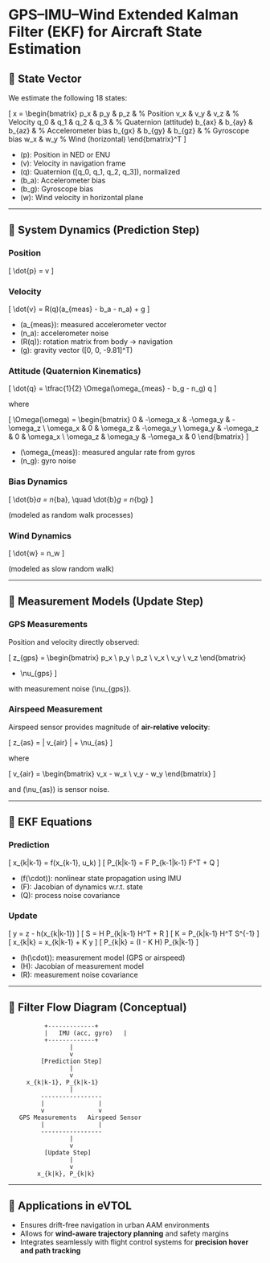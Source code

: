 # GPS–IMU–Wind Extended Kalman Filter (EKF) for Aircraft State Estimation

## 📌 State Vector

We estimate the following 18 states:

\[
x =
\begin{bmatrix}
p_x & p_y & p_z &   % Position
v_x & v_y & v_z &   % Velocity
q_0 & q_1 & q_2 & q_3 &   % Quaternion (attitude)
b_{ax} & b_{ay} & b_{az} &   % Accelerometer bias
b_{gx} & b_{gy} & b_{gz} &   % Gyroscope bias
w_x & w_y  % Wind (horizontal)
\end{bmatrix}^T
\]

- \(p\): Position in NED or ENU  
- \(v\): Velocity in navigation frame  
- \(q\): Quaternion \([q_0, q_1, q_2, q_3]\), normalized  
- \(b_a\): Accelerometer bias  
- \(b_g\): Gyroscope bias  
- \(w\): Wind velocity in horizontal plane  

---

## 📌 System Dynamics (Prediction Step)

### Position
\[
\dot{p} = v
\]

### Velocity
\[
\dot{v} = R(q)(a_{meas} - b_a - n_a) + g
\]

- \(a_{meas}\): measured accelerometer vector  
- \(n_a\): accelerometer noise  
- \(R(q)\): rotation matrix from body → navigation  
- \(g\): gravity vector \([0, 0, -9.81]^T\)

### Attitude (Quaternion Kinematics)
\[
\dot{q} = \tfrac{1}{2} \Omega(\omega_{meas} - b_g - n_g) q
\]

where

\[
\Omega(\omega) =
\begin{bmatrix}
0 & -\omega_x & -\omega_y & -\omega_z \\
\omega_x & 0 & \omega_z & -\omega_y \\
\omega_y & -\omega_z & 0 & \omega_x \\
\omega_z & \omega_y & -\omega_x & 0
\end{bmatrix}
\]

- \(\omega_{meas}\): measured angular rate from gyros  
- \(n_g\): gyro noise  

### Bias Dynamics
\[
\dot{b}_a = n_{ba}, \quad \dot{b}_g = n_{bg}
\]

(modeled as random walk processes)

### Wind Dynamics
\[
\dot{w} = n_w
\]

(modeled as slow random walk)

---

## 📌 Measurement Models (Update Step)

### GPS Measurements
Position and velocity directly observed:

\[
z_{gps} =
\begin{bmatrix}
p_x \\ p_y \\ p_z \\
v_x \\ v_y \\ v_z
\end{bmatrix}
+ \nu_{gps}
\]

with measurement noise \(\nu_{gps}\).

### Airspeed Measurement
Airspeed sensor provides magnitude of **air-relative velocity**:

\[
z_{as} = \| v_{air} \| + \nu_{as}
\]

where

\[
v_{air} =
\begin{bmatrix}
v_x - w_x \\
v_y - w_y
\end{bmatrix}
\]

and \(\nu_{as}\) is sensor noise.

---

## 📌 EKF Equations

### Prediction
\[
x_{k|k-1} = f(x_{k-1}, u_k)
\]
\[
P_{k|k-1} = F P_{k-1|k-1} F^T + Q
\]

- \(f(\cdot)\): nonlinear state propagation using IMU  
- \(F\): Jacobian of dynamics w.r.t. state  
- \(Q\): process noise covariance  

### Update
\[
y = z - h(x_{k|k-1})
\]
\[
S = H P_{k|k-1} H^T + R
\]
\[
K = P_{k|k-1} H^T S^{-1}
\]
\[
x_{k|k} = x_{k|k-1} + K y
\]
\[
P_{k|k} = (I - K H) P_{k|k-1}
\]

- \(h(\cdot)\): measurement model (GPS or airspeed)  
- \(H\): Jacobian of measurement model  
- \(R\): measurement noise covariance  

---

## 📌 Filter Flow Diagram (Conceptual)

```
          +-------------+
          |   IMU (acc, gyro)   |
          +-------------+
                 |
                 v
         [Prediction Step]
                 |
                 v
     x_{k|k-1}, P_{k|k-1}
                 |
         -----------------
         |               |
         v               v
   GPS Measurements   Airspeed Sensor
         |               |
         -----------------
                 |
                 v
          [Update Step]
                 |
                 v
        x_{k|k}, P_{k|k}
```

---

## 📌 Applications in eVTOL

- Ensures drift-free navigation in urban AAM environments  
- Allows for **wind-aware trajectory planning** and safety margins  
- Integrates seamlessly with flight control systems for **precision hover and path tracking**  

